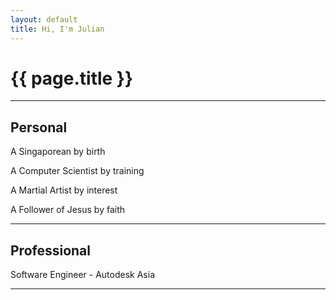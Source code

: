 ```yaml
---
layout: default
title: Hi, I'm Julian
---
```

# {{ page.title }}

---

## Personal
A Singaporean by birth

A Computer Scientist by training

A Martial Artist by interest

A Follower of Jesus by faith

---

## Professional
Software Engineer - Autodesk Asia

<html>
    <object data="/files/resume/Resume_Julian_Teh.pdf#scrollbar=0&toolbar=0&statusbar=0&messages=0&navpanes=0" type="application/pdf" style="width:100%;height:70vw">
        <a href="files/resume/Resume_Julian_Teh.pdf">
    </object>
</html>

---

